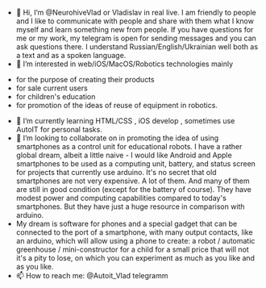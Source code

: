- 👋 Hi, I’m @NeurohiveVlad or Vladislav in real live.
I am friendly to people and I like to communicate with people and share with them what I know myself and learn something new from people.
If you have questions for me or my work, my telegram is open for sending messages and you can ask questions there.
I understand Russian/English/Ukrainian well both as a text and as a spoken language.
- 👀 I’m interested in web/iOS/MacOS/Robotics technologies mainly 
* for the purpose of creating their products 
* for sale current users 
* for children's education 
* for promotion of the ideas of reuse of equipment in robotics.
- 🌱 I’m currently learning HTML/CSS , iOS develop , sometimes use AutoIT for personal tasks.
- 💞️ I’m looking to collaborate on in promoting the idea of using smartphones as a control unit for educational robots. 
I have a rather global dream, albeit a little naive - I would like Android and Apple smartphones to be used as a computing unit, battery, and status screen for projects that currently use arduino. 
It's no secret that old smartphones are not very expensive. A lot of them. And many of them are still in good condition (except for the battery of course). 
They have modest power and computing capabilities compared to today's smartphones. But they have just a huge resource in comparison with arduino. 
- My dream is software for phones and a special gadget that can be connected to the port of a smartphone, with many output contacts, like an arduino, which will allow using a phone to create: a robot / automatic greenhouse / mini-constructor for a child for a small price that will not it's a pity to lose, on which you can experiment as much as you like and as you like.
- 📫 How to reach me: @Autoit_Vlad telegramm

<!---
NeurohiveVlad/NeurohiveVlad is a ✨ special ✨ repository because its `README.md` (this file) appears on your GitHub profile.
You can click the Preview link to take a look at your changes.
--->
